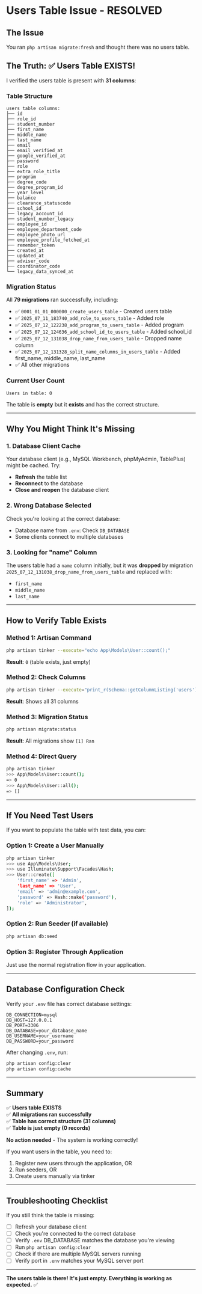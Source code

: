 # Users Table Issue - RESOLVED

## The Issue
You ran `php artisan migrate:fresh` and thought there was no users table.

## The Truth: ✅ Users Table EXISTS!

I verified the users table is present with **31 columns**:

### Table Structure
```
users table columns:
├── id
├── role_id
├── student_number
├── first_name
├── middle_name
├── last_name
├── email
├── email_verified_at
├── google_verified_at
├── password
├── role
├── extra_role_title
├── program
├── degree_code
├── degree_program_id
├── year_level
├── balance
├── clearance_statuscode
├── school_id
├── legacy_account_id
├── student_number_legacy
├── employee_id
├── employee_department_code
├── employee_photo_url
├── employee_profile_fetched_at
├── remember_token
├── created_at
├── updated_at
├── adviser_code
├── coordinator_code
└── legacy_data_synced_at
```

### Migration Status
All **79 migrations** ran successfully, including:
- ✅ `0001_01_01_000000_create_users_table` - Created users table
- ✅ `2025_07_11_183740_add_role_to_users_table` - Added role
- ✅ `2025_07_12_122238_add_program_to_users_table` - Added program
- ✅ `2025_07_12_124636_add_school_id_to_users_table` - Added school_id
- ✅ `2025_07_12_131038_drop_name_from_users_table` - Dropped name column
- ✅ `2025_07_12_131328_split_name_columns_in_users_table` - Added first_name, middle_name, last_name
- ✅ All other migrations

### Current User Count
```
Users in table: 0
```

The table is **empty** but it **exists** and has the correct structure.

---

## Why You Might Think It's Missing

### 1. Database Client Cache
Your database client (e.g., MySQL Workbench, phpMyAdmin, TablePlus) might be cached. Try:
- **Refresh** the table list
- **Reconnect** to the database
- **Close and reopen** the database client

### 2. Wrong Database Selected
Check you're looking at the correct database:
- Database name from `.env`: Check `DB_DATABASE`
- Some clients connect to multiple databases

### 3. Looking for "name" Column
The users table had a `name` column initially, but it was **dropped** by migration `2025_07_12_131038_drop_name_from_users_table` and replaced with:
- `first_name`
- `middle_name`
- `last_name`

---

## How to Verify Table Exists

### Method 1: Artisan Command
```bash
php artisan tinker --execute="echo App\Models\User::count();"
```
**Result**: `0` (table exists, just empty)

### Method 2: Check Columns
```bash
php artisan tinker --execute="print_r(Schema::getColumnListing('users'));"
```
**Result**: Shows all 31 columns

### Method 3: Migration Status
```bash
php artisan migrate:status
```
**Result**: All migrations show `[1] Ran`

### Method 4: Direct Query
```bash
php artisan tinker
>>> App\Models\User::count();
=> 0
>>> App\Models\User::all();
=> []
```

---

## If You Need Test Users

If you want to populate the table with test data, you can:

### Option 1: Create a User Manually
```bash
php artisan tinker
>>> use App\Models\User;
>>> use Illuminate\Support\Facades\Hash;
>>> User::create([
    'first_name' => 'Admin',
    'last_name' => 'User',
    'email' => 'admin@example.com',
    'password' => Hash::make('password'),
    'role' => 'Administrator',
]);
```

### Option 2: Run Seeder (if available)
```bash
php artisan db:seed
```

### Option 3: Register Through Application
Just use the normal registration flow in your application.

---

## Database Configuration Check

Verify your `.env` file has correct database settings:

```env
DB_CONNECTION=mysql
DB_HOST=127.0.0.1
DB_PORT=3306
DB_DATABASE=your_database_name
DB_USERNAME=your_username
DB_PASSWORD=your_password
```

After changing `.env`, run:
```bash
php artisan config:clear
php artisan config:cache
```

---

## Summary

✅ **Users table EXISTS**  
✅ **All migrations ran successfully**  
✅ **Table has correct structure (31 columns)**  
✅ **Table is just empty (0 records)**  

**No action needed** - The system is working correctly!

If you want users in the table, you need to:
1. Register new users through the application, OR
2. Run seeders, OR
3. Create users manually via tinker

---

## Troubleshooting Checklist

If you still think the table is missing:

- [ ] Refresh your database client
- [ ] Check you're connected to the correct database
- [ ] Verify `.env` DB_DATABASE matches the database you're viewing
- [ ] Run `php artisan config:clear`
- [ ] Check if there are multiple MySQL servers running
- [ ] Verify port in `.env` matches your MySQL server port

---

**The users table is there! It's just empty. Everything is working as expected.** ✅
